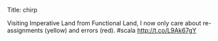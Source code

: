 Title: chirp

Visiting Imperative Land from Functional Land, I now only care about re-assignments (yellow) and errors (red). #scala <a href="http://t.co/L9Ak67gY">http://t.co/L9Ak67gY</a>
